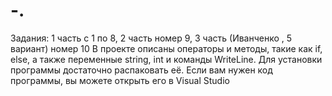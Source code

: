# -.
Задания: 1 часть с 1 по 8, 2 часть номер 9, 3 часть (Иванченко , 5 вариант) номер 10  В проекте описаны операторы и методы, такие как if, else, а также переменные string, int и команды WriteLine. Для установки программы достаточно распаковать её. Если вам нужен код программы, вы можете открыть его в Visual Studio
